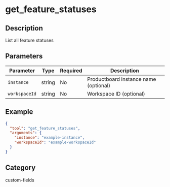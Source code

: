 # get_feature_statuses

## Description
List all feature statuses

## Parameters

| Parameter | Type | Required | Description |
|-----------|------|----------|-------------|
| `instance` | string | No | Productboard instance name (optional) |
| `workspaceId` | string | No | Workspace ID (optional) |

## Example

```json
{
  "tool": "get_feature_statuses",
  "arguments": {
    "instance": "example-instance",
    "workspaceId": "example-workspaceId"
  }
}
```

## Category
custom-fields

